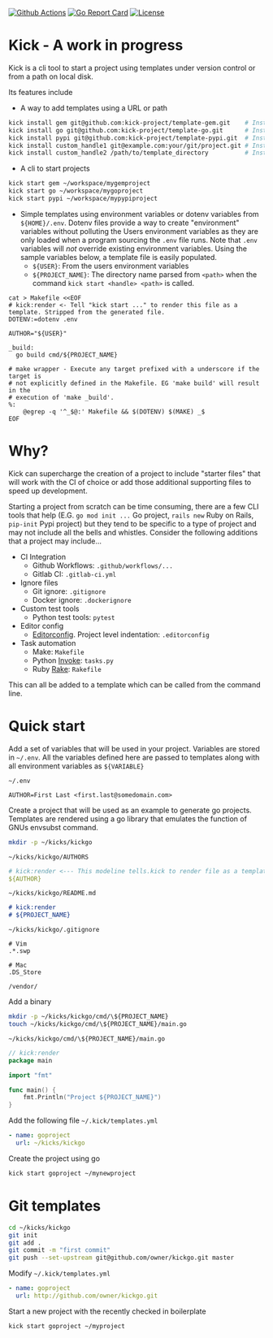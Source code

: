 [![Github Actions](https://github.com/kick-project/kick/workflows/Go/badge.svg?branch=master)](https://github.com/kick-project/kick/actions) [![Go Report Card](https://goreportcard.com/badge/kick-project/kick)](https://goreportcard.com/report/kick-project/kick)  [![License](https://img.shields.io/badge/License-Apache%202.0-blue.svg)](https://github.com/kick-project/kick/blob/master/LICENSE)

# Kick - A work in progress

Kick is a cli tool to start a project using templates under version control
or from a path on local disk.

Its features include

* A way to add templates using a URL or path

```bash
kick install gem git@github.com:kick-project/template-gem.git    # Install a gem template
kick install go git@github.com:kick-project/template-go.git      # Install a go template
kick install pypi git@github.com:kick-project/template-pypi.git  # Install a pypi template
kick install custom_handle1 git@example.com:your/git/project.git # Install a custom template for git
kick install custom_handle2 /path/to/template_directory          # Install a custom template from disk
```

* A cli to start projects 

```bash
kick start gem ~/workspace/mygemproject
kick start go ~/workspace/mygoproject
kick start pypi ~/workspace/mypypiproject
```

* Simple templates using environment variables or dotenv variables from
  `${HOME}/.env`. Dotenv files provide a way to create "environment" variables without polluting the Users environment variables as they are only loaded when a program sourcing the `.env` file runs. Note that `.env` variables will _not_ override existing environment variables.
  Using the sample variables below, a template file is easily populated.
  - `${USER}`: From the users environment variables
  - `${PROJECT_NAME}`: The directory name parsed from `<path>` when the command `kick start <handle> <path>` is called. 

```text
cat > Makefile <<EOF
# kick:render <- Tell "kick start ..." to render this file as a template. Stripped from the generated file.
DOTENV:=dotenv .env

AUTHOR="${USER}"

_build:
  go build cmd/${PROJECT_NAME}

# make wrapper - Execute any target prefixed with a underscore if the target is
# not explicitly defined in the Makefile. EG 'make build' will result in the
# execution of 'make _build'.
%:
	@egrep -q '^_$@:' Makefile && $(DOTENV) $(MAKE) _$
EOF
```

# Why?

Kick can supercharge the creation of a project to include "starter files"
that will work with the CI of choice or add those additional supporting files
to speed up development.

Starting a project from scratch can be time consuming, there are a few CLI
tools that help (E.G. `go mod init ...` Go project, `rails new` Ruby on
Rails, `pip-init` Pypi project) but they tend to be specific to a type of
project and may not include all the bells and whistles. Consider the
following additions that a project may include...

* CI Integration
  - Github Workflows: `.github/workflows/...`
  - Gitlab CI: `.gitlab-ci.yml` 
* Ignore files
  - Git ignore: `.gitignore`
  - Docker ignore: `.dockerignore`
* Custom test tools
  - Python test tools: `pytest`
* Editor config
  - [Editorconfig](https://editorconfig.org/). Project level indentation: `.editorconfig`
* Task automation
  - Make: `Makefile`
  - Python [Invoke](http://www.pyinvoke.org/): `tasks.py`
  - Ruby [Rake](https://github.com/ruby/rake): `Rakefile`

This can all be added to a template which can be called from the command line.

# Quick start

Add a set of variables that will be used in your project. Variables are
stored in `~/.env`. All the variables defined here are passed to templates
along with all environment variables as `${VARIABLE}`

`~/.env`
```dotenv
AUTHOR=First Last <first.last@somedomain.com>
```

Create a project that will be used as an example to generate go projects.
Templates are rendered using a go library that emulates the function of GNUs
envsubst command.
```bash
mkdir -p ~/kicks/kickgo
```

`~/kicks/kickgo/AUTHORS`
```yaml
# kick:render <--- This modeline tells.kick to render file as a template. Line is stripped out from output file.
${AUTHOR}
```

`~/kicks/kickgo/README.md`
```markdown
# kick:render
# ${PROJECT_NAME}
```

`~/kicks/kickgo/.gitignore`
```.gitignore
# Vim
.*.swp

# Mac
.DS_Store

/vendor/
```

Add a binary
```bash
mkdir -p ~/kicks/kickgo/cmd/\${PROJECT_NAME}
touch ~/kicks/kickgo/cmd/\${PROJECT_NAME}/main.go 
```

`~/kicks/kickgo/cmd/\${PROJECT_NAME}/main.go`
```go
// kick:render
package main

import "fmt"

func main() {
    fmt.Println("Project ${PROJECT_NAME}")
}
```

Add the following file `~/.kick/templates.yml`
```yaml
- name: goproject
  url: ~/kicks/kickgo
```

Create the project using go
```bash
kick start goproject ~/mynewproject
```

# Git templates

```bash
cd ~/kicks/kickgo
git init
git add .
git commit -m "first commit"
git push --set-upstream git@github.com/owner/kickgo.git master
```

Modify `~/.kick/templates.yml`
```yaml
- name: goproject
  url: http://github.com/owner/kickgo.git
```

Start a new project with the recently checked in boilerplate
```bash
kick start goproject ~/myproject
```
